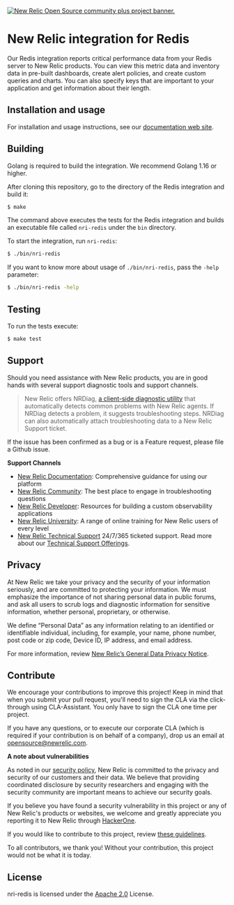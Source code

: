 <a href="https://opensource.newrelic.com/oss-category/#community-plus"><picture><source media="(prefers-color-scheme: dark)" srcset="https://github.com/newrelic/opensource-website/raw/main/src/images/categories/dark/Community_Plus.png"><source media="(prefers-color-scheme: light)" srcset="https://github.com/newrelic/opensource-website/raw/main/src/images/categories/Community_Plus.png"><img alt="New Relic Open Source community plus project banner." src="https://github.com/newrelic/opensource-website/raw/main/src/images/categories/Community_Plus.png"></picture></a>

# New Relic integration for Redis

Our Redis integration reports critical performance data from your Redis server to New Relic products. You can view this metric data and inventory data in pre-built dashboards, create alert policies, and create custom queries and charts. You can also specify keys that are important to your application and get information about their length.

## Installation and usage

For installation and usage instructions, see our [documentation web site](https://docs.newrelic.com/docs/integrations/host-integrations/host-integrations-list/redis-monitoring-integration).

## Building

Golang is required to build the integration. We recommend Golang 1.16 or higher.

After cloning this repository, go to the directory of the Redis integration and build it:

```bash
$ make
```

The command above executes the tests for the Redis integration and builds an executable file called `nri-redis` under the `bin` directory. 

To start the integration, run `nri-redis`:

```bash
$ ./bin/nri-redis
```

If you want to know more about usage of `./bin/nri-redis`, pass the `-help` parameter:

```bash
$ ./bin/nri-redis -help
```

## Testing

To run the tests execute:

```bash
$ make test
```

## Support

Should you need assistance with New Relic products, you are in good hands with several support diagnostic tools and support channels.



> New Relic offers NRDiag, [a client-side diagnostic utility](https://docs.newrelic.com/docs/using-new-relic/cross-product-functions/troubleshooting/new-relic-diagnostics) that automatically detects common problems with New Relic agents. If NRDiag detects a problem, it suggests troubleshooting steps. NRDiag can also automatically attach troubleshooting data to a New Relic Support ticket.

If the issue has been confirmed as a bug or is a Feature request, please file a Github issue.

**Support Channels**

* [New Relic Documentation](https://docs.newrelic.com): Comprehensive guidance for using our platform
* [New Relic Community](https://forum.newrelic.com): The best place to engage in troubleshooting questions
* [New Relic Developer](https://developer.newrelic.com/): Resources for building a custom observability applications
* [New Relic University](https://learn.newrelic.com/): A range of online training for New Relic users of every level
* [New Relic Technical Support](https://support.newrelic.com/) 24/7/365 ticketed support. Read more about our [Technical Support Offerings](https://docs.newrelic.com/docs/licenses/license-information/general-usage-licenses/support-plan).

## Privacy

At New Relic we take your privacy and the security of your information seriously, and are committed to protecting your information. We must emphasize the importance of not sharing personal data in public forums, and ask all users to scrub logs and diagnostic information for sensitive information, whether personal, proprietary, or otherwise.

We define “Personal Data” as any information relating to an identified or identifiable individual, including, for example, your name, phone number, post code or zip code, Device ID, IP address, and email address.

For more information, review [New Relic’s General Data Privacy Notice](https://newrelic.com/termsandconditions/privacy).

## Contribute

We encourage your contributions to improve this project! Keep in mind that when you submit your pull request, you'll need to sign the CLA via the click-through using CLA-Assistant. You only have to sign the CLA one time per project.

If you have any questions, or to execute our corporate CLA (which is required if your contribution is on behalf of a company), drop us an email at opensource@newrelic.com.

**A note about vulnerabilities**

As noted in our [security policy](../../security/policy), New Relic is committed to the privacy and security of our customers and their data. We believe that providing coordinated disclosure by security researchers and engaging with the security community are important means to achieve our security goals.

If you believe you have found a security vulnerability in this project or any of New Relic's products or websites, we welcome and greatly appreciate you reporting it to New Relic through [HackerOne](https://hackerone.com/newrelic).

If you would like to contribute to this project, review [these guidelines](./CONTRIBUTING.md).

To all contributors, we thank you!  Without your contribution, this project would not be what it is today.

## License

nri-redis is licensed under the [Apache 2.0](http://apache.org/licenses/LICENSE-2.0.txt) License.
